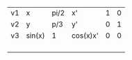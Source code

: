 |   |   |   |   |   |   |
|---|---|---|---|---|---|
|v1   | x  | pi/2  | x'  | 1  | 0  |
|v2   | y  |p/3   | y'  | 0  | 1  |
|v3   |sin(x)   | 1  | cos(x)x'  | 0  | 0  |
|   |   |   |   |   |   |
|   |   |   |   |   |   |
|   |   |   |   |   |   |
|   |   |   |   |   |   |
